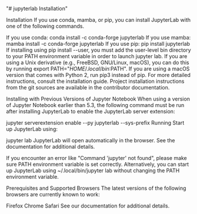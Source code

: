 "# jupyterlab Installation" 

Installation
If you use conda, mamba, or pip, you can install JupyterLab with one of the following commands.

If you use conda:
conda install -c conda-forge jupyterlab
If you use mamba:
mamba install -c conda-forge jupyterlab
If you use pip:
pip install jupyterlab
If installing using pip install --user, you must add the user-level bin directory to your PATH environment variable in order to launch jupyter lab. If you are using a Unix derivative (e.g., FreeBSD, GNU/Linux, macOS), you can do this by running export PATH="$HOME/.local/bin:$PATH". If you are using a macOS version that comes with Python 2, run pip3 instead of pip.
For more detailed instructions, consult the installation guide. Project installation instructions from the git sources are available in the contributor documentation.

Installing with Previous Versions of Jupyter Notebook
When using a version of Jupyter Notebook earlier than 5.3, the following command must be run after installing JupyterLab to enable the JupyterLab server extension:

jupyter serverextension enable --py jupyterlab --sys-prefix
Running
Start up JupyterLab using:

jupyter lab
JupyterLab will open automatically in the browser. See the documentation for additional details.

If you encounter an error like "Command 'jupyter' not found", please make sure PATH environment variable is set correctly. Alternatively, you can start up JupyterLab using ~/.local/bin/jupyter lab without changing the PATH environment variable.

Prerequisites and Supported Browsers
The latest versions of the following browsers are currently known to work:

Firefox
Chrome
Safari
See our documentation for additional details.
